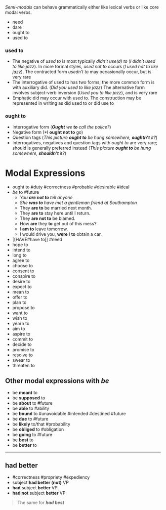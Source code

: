 *Semi-modals* can behave grammatically either like lexical verbs or like core modal verbs.

- need 
- dare 
- ought to
- used to

### used to

- The negative of *used to* is most typically *didn’t use(d) to* (_I didn’t used to like jazz_). In more formal styles, *used not to* occurs (_I used not to like jazz_). The contracted form *usedn’t to* may occasionally occur, but is very rare
- The interrogative of used to has two forms; the more common form is with auxiliary did. (_Did you used to like jazz_) The alternative form involves subject-verb inversion (*Used you to like jazz*), and is very rare
- Emphatic did may occur with used to. The construction may be represented in writing as did used to or did use to

### ought to

- Interrogative form (***Ought** we **to** call the police?*)
- Negative form (*I **ought not to** go)
- Question tags (*This picture **ought to** be hung somewhere, **oughtn’t** it?*)
- Interrogatives, negatives and question tags with *ought to* are very rare; should is generally preferred instead (*This picture **ought to** be hung somewhere, **shouldn’t** it?*)

# Modal Expressions

- ought to #duty #correctness #probable #desirable #ideal 
- *be* to #future 
	- *You **are not to** tell anyone*
	- *She **was to** have met a gentleman friend at Southampton*
	- They **are to** be married next month.
	- They **are to** stay here until I return.
	- They **are not to** be blamed.
	- How **are** they **to** get out of this mess?
	- I **am to** leave tomorrow.
	- I would drive you, **were** I **to** obtain a car.
- [[HAVE#have to]] #need
- hope to 
- intend to
- long to
- agree to
- choose to
- consent to
- conspire to 
- desire to 
- expect to 
- mean to 
- offer to 
- plan to 
- propose to 
- want to 
- wish to
- yearn to
- aim to 
- aspire to
- commit to 
- decide to 
- promise to 
- resolve to
- swear to 
- threaten to 

## Other modal expressions with *be*

- be **meant** to
- be **supposed** to
- be **about** to #future 
- be **able** to #ability 
- be **bound** to #unavoidable #intended #destined #future 
- be **due** to #future 
- be **likely** to/that #probability 
- be **obliged** to #obligation
- be **going** to #future 
- be **best** to
- be **better** to

___

## had better 
-  #correctness #propriety #expediency 
- subject **had better (not)** VP
- **had** subject **better** VP
- **had not** subject **better** VP

>The same for ***had best***
